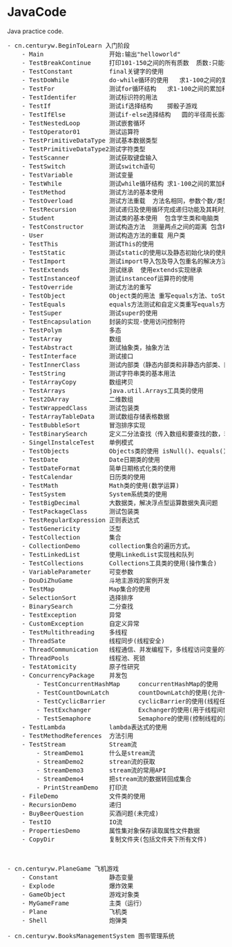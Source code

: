 # JavaCode
Java practice code.
<pre>
- cn.centuryw.BeginToLearn 入门阶段
    - Main                  开始:输出"helloworld" 
    - TestBreakContinue     打印101-150之间的所有质数  质数:只能被1和它本身整除的数 
    - TestConstant          final关键字的使用 
    - TestDoWhile           do-while循环的使用   求1-100之间的累加和 
    - TestFor               测试for循环结构   求1-100之间的累加和 
    - TestIdentifer         测试标识符的用法 
    - TestIf                测试if选择结构    掷骰子游戏 
    - TestIfElse            测试if-else选择结构   圆的半径周长面积  
    - TestNestedLoop        测试嵌套循环 
    - TestOperator01        测试运算符 
    - TestPrimitiveDataType 测试基本数据类型  
    - TestPrimitiveDataType2测试字符类型  
    - TestScanner           测试获取键盘输入 
    - TestSwitch            测试switch语句  
    - TestVariable          测试变量 
    - TestWhile             测试while循环结构 求1-100之间的累加和  
    - TestMethod            测试方法的基本使用 
    - TestOverload          测试方法重载  方法名相同，参数个数/类型/顺序不同，构成重载 
    - TestRecursion         测试递归及使用循环完成递归功能及其耗时比较   计算n的阶乘 
    - Student               测试类的基本使用  包含学生类和电脑类  
    - TestConstructor       测试构造方法  测量两点之间的距离 包含Point类以及TestConstructor类
    - User                  测试构造方法的重载 用户类 
    - TestThis              测试This的使用 
    - TestStatic            测试static的使用以及静态初始化块的使用 
    - TestImport            测试import导入包及导入包重名的解决方法及静态导入 
    - TestExtends           测试继承  使用extends实现继承
    - TestInstanceof        测试instanceof运算符的使用 
    - TestOverride          测试方法的重写 
    - TestObject            Object类的用法 重写equals方法、toString方法
    - TestEquals            equals方法测试和自定义类重写equals方法、toString方法
    - TestSuper             测试super的使用 
    - TestEncapsulation     封装的实现-使用访问控制符
    - TestPolym             多态
    - TestArray             数组
    - TestAbstract          测试抽象类，抽象方法
    - TestInterface         测试接口
    - TestInnerClass        测试内部类（静态内部类和非静态内部类、匿名内部类、方法内部类）
    - TestString            测试字符串类的基本用法
    - TestArrayCopy         数组拷贝
    - TestArrays            java.util.Arrays工具类的使用
    - Test2DArray           二维数组
    - TestWrappedClass      测试包装类
    - TestArrayTableData    测试数组存储表格数据
    - TestBubbleSort        冒泡排序实现
    - TestBinarySearch      定义二分法查找（传入数组和要查找的数，若找到则返回该数，否则返回-1）
    - SingelInstalceTest    单例模式
    - TestObjects           Objects类的使用 isNull()、equals()
    - TestDate              Date日期类的使用
    - TestDateFormat        简单日期格式化类的使用
    - TestCalendar          日历类的使用
    - TestMath              Math类的使用(数学运算)
    - TestSystem            System系统类的使用
    - TestBigDecimal        大数据类，解决浮点型运算数据失真问题
    - TestPackageClass      测试包装类
    - TestRegularExpression 正则表达式
    - TestGenericity        泛型
    - TestCollection        集合
    - CollectionDemo        collection集合的遍历方式。
    - TestLinkedList        使用LinkedList实现栈和队列
    - TestCollections       Collections工具类的使用(操作集合)
    - VariableParameter     可变参数
    - DouDiZhuGame          斗地主游戏的案例开发
    - TestMap               Map集合的使用
    - SelectionSort         选择排序
    - BinarySearch          二分查找
    - TestException         异常
    - CustomException       自定义异常
    - TestMultithreading    多线程 
    - ThreadSate            线程同步(线程安全)
    - ThreadCommunication   线程通信、并发编程下，多线程访问变量的不可见性问题
    - ThreadPools           线程池、死锁
    - TestAtomicity         原子性研究
    - ConcurrencyPackage    并发包
        - TestConcurrentHashMap     concurrentHashMap的使用
        - TestCountDownLatch        countDownLatch的使用(允许一个或多个线程等待其他线程完成操作，再执行自己)
        - TestCyclicBarrier         cyclicBarrier的使用(线程任务必须等待其他线程执行完毕以后才能最终触发自己执行)
        - TestExchanger             Exchanger的使用(用于线程间协作的工具类)
        - TestSemaphore             Semaphore的使用(控制线程的并发占锁数量)
    - TestLambda            lambda表达式的使用
    - TestMethodReferences  方法引用
    - TestStream            Stream流
        - StreamDemo1       什么是stream流
        - StreamDemo2       strean流的获取
        - StreamDemo3       stream流的常用API
        - StreamDemo4       把stream流的数据转回成集合
        - PrintStreamDemo   打印流
    - FileDemo              文件类的使用
    - RecursionDemo         递归
    - BuyBeerQuestion       买酒问题(未完成)
    - TestIO                IO流
    - PropertiesDemo        属性集对象保存读取属性文件数据
    - CopyDir               复制文件夹(包括文件夹下所有文件)
   
    
    
- cn.centuryw.PlaneGame 飞机游戏
    - Constant              静态变量
    - Explode               爆炸效果
    - GameObject            游戏对象类
    - MyGameFrame           主类（运行）
    - Plane                 飞机类
    - Shell                 炮弹类
    
- cn.centuryw.BooksManagementSystem 图书管理系统

</pre> 
    
    